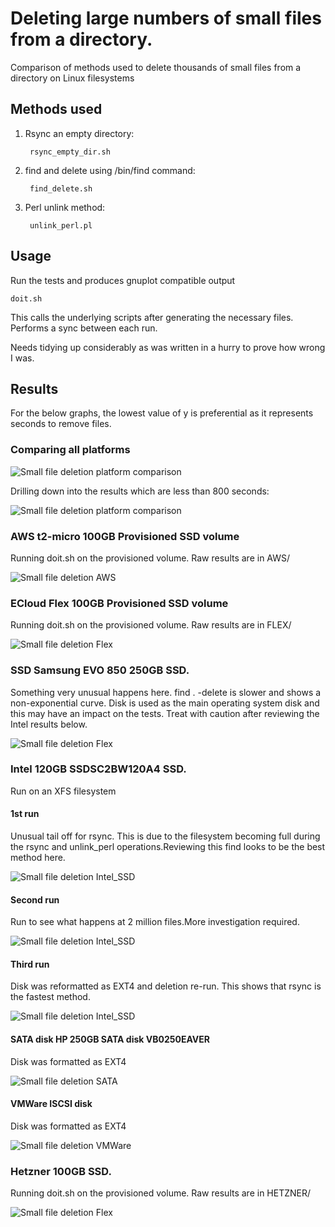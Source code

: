 # Deleting large numbers of small files from a directory.

Comparison of methods used to delete thousands of small files from a directory on Linux filesystems

## Methods used

1. Rsync an empty directory:
      
        rsync_empty_dir.sh

2. find and delete using /bin/find command:

        find_delete.sh

3. Perl unlink method:

        unlink_perl.pl

## Usage

Run the tests and produces gnuplot compatible output

    doit.sh

This calls the underlying scripts after generating the necessary files. Performs a sync between each run.

Needs tidying up considerably as was written in a hurry to prove how wrong I was.

## Results

For the below graphs, the lowest value of y is preferential as it represents seconds to remove files.

### Comparing all platforms


![Small file deletion platform comparison](deleting_small_files_all.png "Deletion of small files multi-platform")

Drilling down into the results which are less than 800 seconds:

![Small file deletion platform comparison](deleting_small_files_all_y800.png "Deletion of small files multi-platform")

### AWS t2-micro 100GB Provisioned SSD volume

Running doit.sh on the provisioned volume. Raw results are in AWS/

![Small file deletion AWS](deleting_small_files_aws.png "Deletion of small files AWS")

### ECloud Flex 100GB Provisioned SSD volume

Running doit.sh on the provisioned volume. Raw results are in FLEX/

![Small file deletion Flex](deleting_small_files_flex.png "Deletion of small files Flex")

### SSD Samsung EVO 850 250GB SSD.

Something very unusual happens here. find . -delete is slower and shows a non-exponential curve. Disk is used as the main operating system disk and this may have an impact on the tests. Treat with caution after reviewing the Intel results below.

![Small file deletion Flex](deleting_small_files_evo_ssd.png "Deletion of small files Samsung EVO 850")

### Intel 120GB SSDSC2BW120A4 SSD.

Run on an XFS filesystem

#### 1st run

Unusual tail off for rsync. This is due to the filesystem becoming full during the rsync and unlink_perl operations.Reviewing this find looks to be the best method here. 

![Small file deletion Intel_SSD](deleting_small_files_intelssd.png "Deletion of small files Intel SSD")

#### Second run

Run to see what happens at 2 million files.More investigation required.

![Small file deletion Intel_SSD](deleting_small_files_intelssd2.png "Deletion of small files Intel SSD")

#### Third run

Disk was reformatted as EXT4 and deletion re-run. This shows that rsync is the fastest method.
 
![Small file deletion Intel_SSD](deleting_small_files_intelssd3.png "Deletion of small files Intel SSD")

#### SATA disk HP 250GB SATA disk VB0250EAVER

Disk was formatted as EXT4
 
![Small file deletion SATA](deleting_small_files_seagate.png "Deletion of small files HP SATA Disk (Seagate)")

#### VMWare ISCSI disk

Disk was formatted as EXT4
 
![Small file deletion VMWare](deleting_small_files_vmware_iscsi.png "Deletion of small files VMWare")
### Hetzner 100GB SSD.

Running doit.sh on the provisioned volume. Raw results are in HETZNER/

![Small file deletion Flex](deleting_small_files_hetzner.png "Deletion of small files Hetzner")
